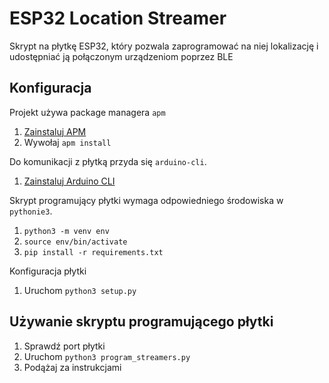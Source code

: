 # ESP32 Location Streamer #

Skrypt na płytkę ESP32, który pozwala zaprogramować na niej lokalizację i udostępniać ją połączonym urządzeniom poprzez BLE

## Konfiguracja

Projekt używa package managera `apm`

1. [Zainstaluj APM](https://github.com/ksrichard/apm)
2. Wywołaj `apm install`

Do komunikacji z płytką przyda się `arduino-cli`.

1. [Zainstaluj Arduino CLI](https://arduino.github.io/arduino-cli/0.29/installation/)

Skrypt programujący płytki wymaga odpowiedniego środowiska w `pythonie3`.

1. `python3 -m venv env`
2. `source env/bin/activate`
3. `pip install -r requirements.txt`

Konfiguracja płytki
1. Uruchom `python3 setup.py`


## Używanie skryptu programującego płytki

1. Sprawdź port płytki
2. Uruchom `python3 program_streamers.py`
3. Podążaj za instrukcjami